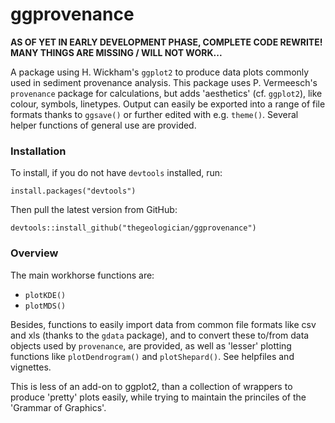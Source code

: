 <!-- README.md is generated from README.Rmd. Please edit that file -->
ggprovenance
============

**AS OF YET IN EARLY DEVELOPMENT PHASE, COMPLETE CODE REWRITE! MANY THINGS ARE MISSING / WILL NOT WORK...**

A package using H. Wickham's `ggplot2` to produce data plots commonly used in sediment provenance analysis. This package uses P. Vermeesch's `provenance` package for calculations, but adds 'aesthetics' (cf. `ggplot2`), like colour, symbols, linetypes. Output can easily be exported into a range of file formats thanks to `ggsave()` or further edited with e.g. `theme()`. Several helper functions of general use are provided.

### Installation

To install, if you do not have `devtools` installed, run:

    install.packages("devtools")

Then pull the latest version from GitHub:

    devtools::install_github("thegeologician/ggprovenance")

### Overview

The main workhorse functions are:

-   `plotKDE()`
-   `plotMDS()`

Besides, functions to easily import data from common file formats like csv and xls (thanks to the `gdata` package), and to convert these to/from data objects used by `provenance`, are provided, as well as 'lesser' plotting functions like `plotDendrogram()` and `plotShepard()`. See helpfiles and vignettes.

This is less of an add-on to ggplot2, than a collection of wrappers to produce 'pretty' plots easily, while trying to maintain the princiles of the 'Grammar of Graphics'.
